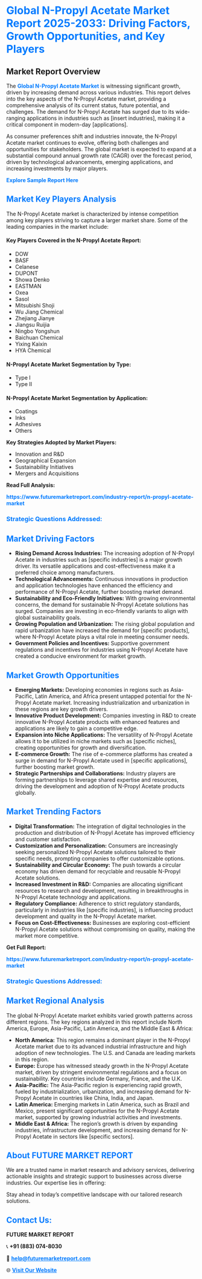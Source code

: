 <h1 style="color: #007BFF;">Global N-Propyl Acetate Market Report 2025-2033: Driving Factors, Growth Opportunities, and Key Players</h1>

<section id="overview">
<h2>Market Report Overview</h2>
<p>The <a href="https://www.futuremarketreport.com/industry-report/n-propyl-acetate-market" style="color: #007BFF; text-decoration: none;"><strong>Global N-Propyl Acetate Market</strong></a> is witnessing significant growth, driven by increasing demand across various industries. This report delves into the key aspects of the N-Propyl Acetate market, providing a comprehensive analysis of its current status, future potential, and challenges. The demand for N-Propyl Acetate has surged due to its wide-ranging applications in industries such as [insert industries], making it a critical component in modern-day [applications].</p>
<p>As consumer preferences shift and industries innovate, the N-Propyl Acetate market continues to evolve, offering both challenges and opportunities for stakeholders. The global market is expected to expand at a substantial compound annual growth rate (CAGR) over the forecast period, driven by technological advancements, emerging applications, and increasing investments by major players.</p>
</section>

<section id="overview">
<p><a href="https://www.futuremarketreport.com/request-sample/reportId=55182" style="color: #007BFF; text-decoration: none;"><strong>Explore Sample Report Here</strong></a></p>
</section>

<section id="key-players">
<h2 style="color: #007BFF;">Market Key Players Analysis</h2>
<p>The N-Propyl Acetate market is characterized by intense competition among key players striving to capture a larger market share. Some of the leading companies in the market include:</p>
<h4>Key Players Covered in the N-Propyl Acetate Report:</h4>
<ul><li>DOW</li><li>BASF</li><li>Celanese</li><li>DUPONT</li><li>Showa Denko</li><li>EASTMAN</li><li>Oxea</li><li>Sasol</li><li>Mitsubishi Shoji</li><li>Wu Jiang Chemical</li><li>Zhejiang Jianye</li><li>Jiangsu Ruijia</li><li>Ningbo Yongshun</li><li>Baichuan Chemical</li><li>Yixing Kaixin</li><li>HYA Chemical</li></ul>
<h4>N-Propyl Acetate Market Segmentation by Type:</h4>
<ul><li>Type I</li><li>Type II</li></ul>

<h4>N-Propyl Acetate Market Segmentation by Application:</h4>
<ul><li>Coatings</li><li>Inks</li><li>Adhesives</li><li>Others</li></ul>
<p><strong>Key Strategies Adopted by Market Players:</strong></p>
<ul>
<li>Innovation and R&D</li>
<li>Geographical Expansion</li>
<li>Sustainability Initiatives</li>
<li>Mergers and Acquisitions</li>
</ul>
</section>

<section>
<p><strong>Read Full Analysis: </strong></p><a href="https://www.futuremarketreport.com/industry-report/n-propyl-acetate-market" style="color: #007BFF; text-decoration: none;"><strong>https://www.futuremarketreport.com/industry-report/n-propyl-acetate-market</strong></a>
<h3 style="color: #007BFF;">Strategic Questions Addressed:</h3>
</section>

<section id="driving-factors">
<h2 style="color: #007BFF;">Market Driving Factors</h2>
<ul>
<li><strong>Rising Demand Across Industries:</strong> The increasing adoption of N-Propyl Acetate in industries such as [specific industries] is a major growth driver. Its versatile applications and cost-effectiveness make it a preferred choice among manufacturers.</li>
<li><strong>Technological Advancements:</strong> Continuous innovations in production and application technologies have enhanced the efficiency and performance of N-Propyl Acetate, further boosting market demand.</li>
<li><strong>Sustainability and Eco-Friendly Initiatives:</strong> With growing environmental concerns, the demand for sustainable N-Propyl Acetate solutions has surged. Companies are investing in eco-friendly variants to align with global sustainability goals.</li>
<li><strong>Growing Population and Urbanization:</strong> The rising global population and rapid urbanization have increased the demand for [specific products], where N-Propyl Acetate plays a vital role in meeting consumer needs.</li>
<li><strong>Government Policies and Incentives:</strong> Supportive government regulations and incentives for industries using N-Propyl Acetate have created a conducive environment for market growth.</li>
</ul>
</section>

<section id="growth-opportunities">
<h2 style="color: #007BFF;">Market Growth Opportunities</h2>
<ul>
<li><strong>Emerging Markets:</strong> Developing economies in regions such as Asia-Pacific, Latin America, and Africa present untapped potential for the N-Propyl Acetate market. Increasing industrialization and urbanization in these regions are key growth drivers.</li>
<li><strong>Innovative Product Development:</strong> Companies investing in R&D to create innovative N-Propyl Acetate products with enhanced features and applications are likely to gain a competitive edge.</li>
<li><strong>Expansion into Niche Applications:</strong> The versatility of N-Propyl Acetate allows it to be utilized in niche markets such as [specific niches], creating opportunities for growth and diversification.</li>
<li><strong>E-commerce Growth:</strong> The rise of e-commerce platforms has created a surge in demand for N-Propyl Acetate used in [specific applications], further boosting market growth.</li>
<li><strong>Strategic Partnerships and Collaborations:</strong> Industry players are forming partnerships to leverage shared expertise and resources, driving the development and adoption of N-Propyl Acetate products globally.</li>
</ul>
</section>

<section id="trending-factors">
<h2 style="color: #007BFF;">Market Trending Factors</h2>
<ul>
<li><strong>Digital Transformation:</strong> The integration of digital technologies in the production and distribution of N-Propyl Acetate has improved efficiency and customer satisfaction.</li>
<li><strong>Customization and Personalization:</strong> Consumers are increasingly seeking personalized N-Propyl Acetate solutions tailored to their specific needs, prompting companies to offer customizable options.</li>
<li><strong>Sustainability and Circular Economy:</strong> The push towards a circular economy has driven demand for recyclable and reusable N-Propyl Acetate solutions.</li>
<li><strong>Increased Investment in R&D:</strong> Companies are allocating significant resources to research and development, resulting in breakthroughs in N-Propyl Acetate technology and applications.</li>
<li><strong>Regulatory Compliance:</strong> Adherence to strict regulatory standards, particularly in industries like [specific industries], is influencing product development and quality in the N-Propyl Acetate market.</li>
<li><strong>Focus on Cost-Effectiveness:</strong> Businesses are exploring cost-efficient N-Propyl Acetate solutions without compromising on quality, making the market more competitive.</li>
</ul>
</section>

<section>
<p><strong>Get Full Report: </strong></p><a href="https://www.futuremarketreport.com/industry-report/n-propyl-acetate-market" style="color: #007BFF; text-decoration: none;"><strong>https://www.futuremarketreport.com/industry-report/n-propyl-acetate-market</strong></a>
<h3 style="color: #007BFF;">Strategic Questions Addressed:</h3>
</section>


<section id="regional-analysis">
<h2 style="color: #007BFF;">Market Regional Analysis</h2>
<p>The global N-Propyl Acetate market exhibits varied growth patterns across different regions. The key regions analyzed in this report include North America, Europe, Asia-Pacific, Latin America, and the Middle East & Africa:</p>
<ul>
<li><strong>North America:</strong> This region remains a dominant player in the N-Propyl Acetate market due to its advanced industrial infrastructure and high adoption of new technologies. The U.S. and Canada are leading markets in this region.</li>
<li><strong>Europe:</strong> Europe has witnessed steady growth in the N-Propyl Acetate market, driven by stringent environmental regulations and a focus on sustainability. Key countries include Germany, France, and the U.K.</li>
<li><strong>Asia-Pacific:</strong> The Asia-Pacific region is experiencing rapid growth, fueled by industrialization, urbanization, and increasing demand for N-Propyl Acetate in countries like China, India, and Japan.</li>
<li><strong>Latin America:</strong> Emerging markets in Latin America, such as Brazil and Mexico, present significant opportunities for the N-Propyl Acetate market, supported by growing industrial activities and investments.</li>
<li><strong>Middle East & Africa:</strong> The region’s growth is driven by expanding industries, infrastructure development, and increasing demand for N-Propyl Acetate in sectors like [specific sectors].</li>
</ul>
</section>

<footer>
<h2 style="color: #007BFF;">About FUTURE MARKET REPORT</h2>
<p>We are a trusted name in market research and advisory services, delivering actionable insights and strategic support to businesses across diverse industries. Our expertise lies in offering:</p>

<p>Stay ahead in today’s competitive landscape with our tailored research solutions.</p>

<h2 style="color: #007BFF;">Contact Us:</h2>
<p><strong>FUTURE MARKET REPORT</strong></p>
<p>📞 <strong>+91 (883) 074-8030</strong></p>
<p>📧 <strong><a href="mailto:help@futuremarketreport.com" style="color: #007BFF;">help@futuremarketreport.com</a></strong></p>
<p>🌐 <strong><a href="https://www.futuremarketreport.com/" style="color: #007BFF;">Visit Our Website</a></strong></p>
</footer>